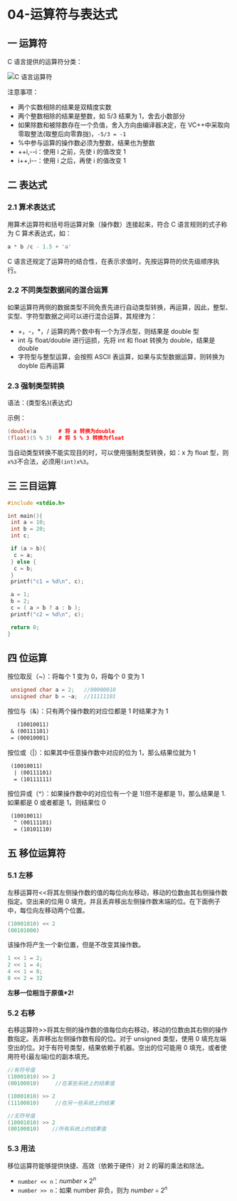 # 04-运算符与表达式

## 一 运算符

C 语言提供的运算符分类：

![C 语言运算符](../images/c/04-01.png)

注意事项：

- 两个实数相除的结果是双精度实数
- 两个整数相除的结果是整数，如 5/3 结果为 1，舍去小数部分
- 如果除数和被除数存在一个负值，舍入方向由编译器决定，在 VC++中采取向零取整法(取整后向零靠拢)，`-5/3 = -1`
- %中参与运算的操作数必须为整数，结果也为整数
- ++i,--i：使用 i 之前，先使 i 的值改变 1
- i++,i--：使用 i 之后，再使 i 的值改变 1

## 二 表达式

### 2.1 算术表达式

用算术运算符和括号将运算对象（操作数）连接起来，符合 C 语言规则的式子称为 C 算术表达式，如：

```c++
a * b /c - 1.5 + 'a'
```

C 语言还规定了运算符的结合性，在表示求值时，先按运算符的优先级顺序执行。

### 2.2 不同类型数据间的混合运算

如果运算符两侧的数据类型不同免责先进行自动类型转换，再运算，因此，整型、实型、字符型数据之间可以进行混合运算，其规律为：

- +，-，\*，/ 运算的两个数中有一个为浮点型，则结果是 double 型
- int 与 float/double 进行运损，先将 int 和 float 转换为 double，结果是 double
- 字符型与整型运算，会按照 ASCII 表运算，如果与实型数据运算，则转换为 doyble 后再运算

### 2.3 强制类型转换

语法：(类型名)(表达式)

示例：

```c++
(double)a       # 将 a 转换为double
(float)(5 % 3)  # 将 5 % 3 转换为float
```

当自动类型转换不能实现目的时，可以使用强制类型转换，如：x 为 float 型，则`x%3`不合法，必须用`(int)x%3`。

## 三 三目运算

```c++
#include <stdio.h>

int main(){
 int a = 10;
 int b = 20;
 int c;

 if (a > b){
  c = a;
 } else {
  c = b;
 }
 printf("c1 = %d\n", c);

 a = 1;
 b = 2;
 c = ( a > b ? a : b );
 printf("c2 = %d\n", c);

 return 0;
}
```

## 四 位运算

按位取反（~）：将每个 1 变为 0，将每个 0 变为 1

```c++
 unsigned char a = 2;   //00000010
 unsigned char b = ~a;  //11111101
```

按位与（&）：只有两个操作数的对应位都是 1 时结果才为 1

```txt
   (10010011)
 & (00111101)
 = (00010001)
```

按位或（|）：如果其中任意操作数中对应的位为 1，那么结果位就为 1

```txt
 (10010011)
  | (00111101)
  = (10111111)
```

按位异或（^）：如果操作数中的对应位有一个是 1(但不是都是 1)，那么结果是 1.如果都是 0 或者都是 1，则结果位 0

```txt
 (10010011)
  ^ (00111101)
  = (10101110)
```

## 五 移位运算符

### 5.1 左移

左移运算符<<将其左侧操作数的值的每位向左移动，移动的位数由其右侧操作数指定。空出来的位用 0 填充，并且丢弃移出左侧操作数末端的位。在下面例子中，每位向左移动两个位置。

```c
(10001010) << 2
(00101000)
```

该操作将产生一个新位置，但是不改变其操作数。

```c++
1 << 1 = 2;
2 << 1 = 4;
4 << 1 = 8;
8 << 2 = 32
```

**左移一位相当于原值\*2!**

### 5.2 右移

右移运算符>>将其左侧的操作数的值每位向右移动，移动的位数由其右侧的操作数指定。丢弃移出左侧操作数有段的位。对于 unsigned 类型，使用 0 填充左端空出的位。对于有符号类型，结果依赖于机器。空出的位可能用 0 填充，或者使用符号(最左端)位的副本填充。

```c++
//有符号值
(10001010) >> 2
(00100010)     //在某些系统上的结果值

(10001010) >> 2
(11100010)     //在另一些系统上的结果

//无符号值
(10001010) >> 2
(00100010)    //所有系统上的结果值
```

### 5.3 用法

移位运算符能够提供快捷、高效（依赖于硬件）对 2 的幂的乘法和除法。

- `number << n`：$number\times2^n$
- `number >> n`：如果 number 非负，则为 $number\div2^n$
